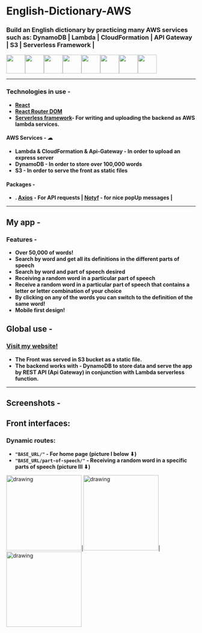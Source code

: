 
# English-Dictionary-AWS

### Build an English dictionary by practicing many AWS services such as: DynamoDB | Lambda | CloudFormation | API Gateway | S3 | Serverless Framework |

<img src="https://upload.wikimedia.org/wikipedia/commons/f/fd/DynamoDB.png" height="50px" width="50px"><img src="https://upload.wikimedia.org/wikipedia/commons/thumb/8/8f/Orange_lambda.svg/980px-Orange_lambda.svg.png" height="50px" width="50px"><img src="https://www.pulumi.com/logos/tech/aws_cloudformation.png" height="50px" width="50px"><img src="https://openclipart.org/download/316471/1552081289.svg" height="50px" width="50px"><img src="https://upload.wikimedia.org/wikipedia/commons/thumb/b/bc/Amazon-S3-Logo.svg/1200px-Amazon-S3-Logo.svg.png" height="50px" width="50px"><img src="https://getcommandeer.com/_nuxt/img/4a7600a.png" height="50px" width="50px"><img src="https://upload.wikimedia.org/wikipedia/commons/thumb/4/4c/Typescript_logo_2020.svg/1200px-Typescript_logo_2020.svg.png" height="50px" width="50px"><img src="https://www.obg.eu.com/img/technologies/react.png" height="50px" width="50px">

---

### Technologies in use -

- **[React](https://reactjs.org/)**
- **[React Router DOM](https://www.npmjs.com/package/react-router-dom)**
- **[Serverless framework](https://www.serverless.com/)- For writing and uploading the backend as AWS lambda services.**

#### AWS Services - ☁

- **Lambda & CloudFormation & Api-Gateway - In order to upload an express server**
- **DynamoDB - In order to store over 100,000 words**
- **S3 - In order to serve the front as static files**

#### Packages -

- **.  [Axios](https://www.npmjs.com/package/axios) - For API requests | [Notyf](https://www.npmjs.com/package/notyf) - for nice popUp messages |**



---

## My app -

### Features -

- **Over 50,000 of words!**
- **Search by word and get all its definitions in the different parts of speech**
- **Search by word and part of speech desired**
- **Receiving a random word in a particular part of speech**
- **Receive a random word in a particular part of speech that contains a letter or letter combination of your choice**
- **By clicking on any of the words you can switch to the definition of the same word!**
- **Mobile first design!**

## Global use -

###  [Visit my website!](http://my-dictionary-app.s3-website-us-east-1.amazonaws.com/) 

- **The Front was served in S3 bucket as a static file.**
- **The backend works with - DynamoDB to store data and serve the app by REST API (Api Gateway) in conjunction with Lambda serverless function.**
---

## Screenshots -

## Front interfaces:

### Dynamic routes:

- **`"BASE_URL/"` - For home page (picture I below ⬇)**
- **`"BASE_URL/part-of-speech/"` - Receiving a random word in a specific parts of speech (picture III ⬇)**

<img src="https://user-images.githubusercontent.com/89573774/154480423-74de5c55-0f7d-44d9-a658-ba8f7d4f7142.png" alt="drawing" width="200"/>|<img src="https://user-images.githubusercontent.com/89573774/154480513-492d1f11-dcd6-451a-8b48-9a3ef10cb57e.png" alt="drawing" width="200"/>|<img src="https://user-images.githubusercontent.com/89573774/154480564-84069017-c3a0-481c-a299-e91c0d2ed510.png" alt="drawing" width="200"/>



